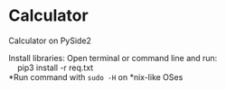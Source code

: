 # Calculator
Calculator on PySide2

Install libraries:
Open terminal or command line and run:
<br>
&nbsp;&nbsp;&nbsp;&nbsp;pip3 install -r req.txt
<br>
*Run command with ```sudo -H``` on *nix-like OSes
